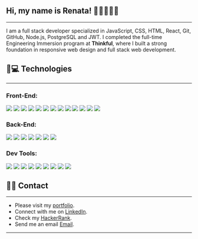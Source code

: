 ##   Hi, my name is Renata! 👩‍🦰👩‍💻🐶
<hr> 

I am a full stack developer specialized in JavaScript, CSS, HTML, React, Git, GitHub, Node.js, PostgreSQL and JWT. I completed the full-time Engineering Immersion program at **Thinkful**, where I built a strong foundation in responsive web design and full stack web development.


## 📌💻 Technologies
<hr> 

### Front-End:

![](https://img.shields.io/badge/CSS-informational?style=flat&logo=scss&logoColor=white&color=sucess)
![](https://img.shields.io/badge/Sass-informational?style=flat&logo=sass&logoColor=white&color=sucess)
![](https://img.shields.io/badge/jQuery-informational?style=flat&logo=jquery&logoColor=white&color=sucess)
![](https://img.shields.io/badge/HTML-informational?style=flat&logo=html5&logoColor=white&color=sucess)
![](https://img.shields.io/badge/JavaScript-informational?style=flat&logo=javascript&logoColor=white&color=sucess)
![](https://img.shields.io/badge/TypeScript-informational?style=flat&logo=TypeScript&logoColor=white&color=sucess)
![](https://img.shields.io/badge/Enzyme-informational?style=flat&logo=javascript&logoColor=white&color=sucess)
![](https://img.shields.io/badge/React-informational?style=flat&logo=react&logoColor=white&color=sucess)
![](https://img.shields.io/badge/ReactRouter-informational?style=flat&logo=react&logoColor=white&color=sucess)
![](https://img.shields.io/badge/Cypress.io-informational?style=flat&logo=cypress&chait&logoColor=white&color=sucess)
![](https://img.shields.io/badge/Ruby-informational?style=flat&logo=ruby&logoColor=white&color=sucess)
![](https://img.shields.io/badge/RubyOnRails-informational?style=flat&logo=ruby&logoColor=white&color=sucess)
![](https://img.shields.io/badge/Haml-informational?style=flat&logo=ruby&logoColor=white&color=sucess)

### Back-End:

![](https://img.shields.io/badge/PostgreSQL-informational?style=flat&logo=postgresql&logoColor=white&color=sucess)
![](https://img.shields.io/badge/Node-informational?style=flat&logo=node.js&logoColor=white&color=sucess)
![](https://img.shields.io/badge/Express-informational?style=flat&logo=express&logoColor=white&color=sucess)
![](https://img.shields.io/badge/JWT-informational?style=flat&logo=JSON&logoColor=white&color=sucess)
![](https://img.shields.io/badge/Mocha&Chai-informational?style=flat&logo=mocha&chait&logoColor=white&color=sucess)
![](https://img.shields.io/badge/Nodemon-informational?style=flat&logo=nodemon&logoColor=white&color=sucess)
![](https://img.shields.io/badge/Supertest-informational?style=flat&logo=npm&chait&logoColor=white&color=sucess)


### Dev Tools:

![](https://img.shields.io/badge/Git-informational?style=flat&logo=git&logoColor=white&color=sucess)
![](https://img.shields.io/badge/GitHub-informational?style=flat&logo=github&logoColor=white&color=sucess)
![](https://img.shields.io/badge/ChromeDevTools-informational?style=flat&logo=chromedevtools&logoColor=white&color=sucess)
![](https://img.shields.io/badge/Jester-informational?style=flat&logo=jester&logoColor=white&color=sucess)
![](https://img.shields.io/badge/TravisCli-informational?style=flat&logo=travis-cli&logoColor=white&color=sucess)
![](https://img.shields.io/badge/Heroku-informational?style=flat&logo=heroku&logoColor=white&color=sucess)
![](https://img.shields.io/badge/Vercel-informational?style=flat&logo=vercel&logoColor=white&color=sucess)
![](https://img.shields.io/badge/Netlify-informational?style=flat&logo=netlify&logoColor=white&color=sucess)
![](https://img.shields.io/badge/Railway-informational?style=flat&logo=railway&logoColor=white&color=sucess)

## 📌📇 Contact 
<hr> 

- Please visit my [portfolio](https://renatadickinson.netlify.app/).
- Connect with me on [LinkedIn](https://www.linkedin.com/in/renatafd/?locale=en_US).
- Check my [HackerRank](https://www.hackerrank.com/renata_dickinson?hr_r=1).
- Send me an email [Email](mailto:renata.f.dickinson@gmail.com?subject=[GitHub]).

<hr> 
